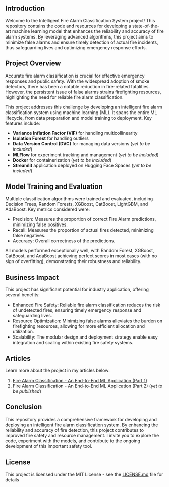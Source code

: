 ## Introduction

Welcome to the Intelligent Fire Alarm Classification System project! This repository contains the code and resources for developing a state-of-the-art machine learning model that enhances the reliability and accuracy of fire alarm systems. By leveraging advanced algorithms, this project aims to minimize false alarms and ensure timely detection of actual fire incidents, thus safeguarding lives and optimizing emergency response efforts.

## Project Overview
Accurate fire alarm classification is crucial for effective emergency responses and public safety. With the widespread adoption of smoke detectors, there has been a notable reduction in fire-related fatalities. However, the persistent issue of false alarms strains firefighting resources, highlighting the need for reliable fire alarm classification.

This project addresses this challenge by developing an intelligent fire alarm classification system using machine learning (ML). It spans the entire ML lifecycle, from data preparation and model training to deployment. Key features include:

- **Variance Inflation Factor (VIF)** for handling multicollinearity
- **Isolation Forest** for handling outliers
- **Data Version Control (DVC)** for managing data versions (*yet to be included*)
- **MLFlow** for experiment tracking and management (*yet to be included*)
- **Docker** for containerization (*yet to be included*)
- **Streamlit** application deployed on Hugging Face Spaces (*yet to be included*)

## Model Training and Evaluation

Multiple classification algorithms were trained and evaluated, including Decision Trees, Random Forests, XGBoost, CatBoost, LightGBM, and AdaBoost. Key metrics considered were:

- Precision: Measures the proportion of correct Fire Alarm predictions, minimizing false positives.
- Recall: Measures the proportion of actual fires detected, minimizing false negatives.
- Accuracy: Overall correctness of the predictions.
  
All models performed exceptionally well, with Random Forest, XGBoost, CatBoost, and AdaBoost achieving perfect scores in most cases (with no sign of overfitting), demonstrating their robustness and reliability.

## Business Impact

This project has significant potential for industry application, offering several benefits:

- Enhanced Fire Safety: Reliable fire alarm classification reduces the risk of undetected fires, ensuring timely emergency response and safeguarding lives.
- Resource Optimization: Minimizing false alarms alleviates the burden on firefighting resources, allowing for more efficient allocation and utilization.
- Scalability: The modular design and deployment strategy enable easy integration and scaling within existing fire safety systems.

## Articles

Learn more about the project in my articles below:
1) [Fire Alarm Classification - An End-to-End ML Application (Part 1)](https://medium.com/@nutianirudh/end-to-end-machine-learning-application-fire-alarm-classification-part-1-development-51bd6975b82a)
2) Fire Alarm Classification - An End-to-End ML Application (Part 2) (*yet to be published*)

## Conclusion
This repository provides a comprehensive framework for developing and deploying an intelligent fire alarm classification system. By enhancing the reliability and accuracy of fire detection, this project contributes to improved fire safety and resource management. I invite you to explore the code, experiment with the models, and contribute to the ongoing development of this important safety tool.

## License
This project is licensed under the MIT License - see the [LICENSE.md](https://github.com/NvkAnirudh/Medical_Cost_Prediction/blob/main/LICENSE) file for details

